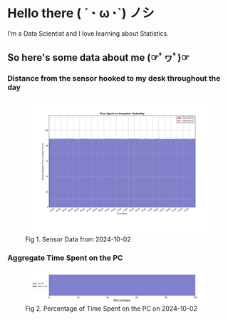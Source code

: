 
# Hello there ( ´◔ ω◔`) ノシ

I'm a Data Scientist and I love learning about Statistics.

## So here's some data about me (☞ﾟヮﾟ)☞


### Distance from the sensor hooked to my desk throughout the day
<figure>
  <picture>
    <source media="(prefers-color-scheme: dark)" srcset="Pi/readme/graphs/lineplot/dark-plot-2024-10-02.png">
    <source media="(prefers-color-scheme: light)" srcset="Pi/readme/graphs/lineplot/light-plot-2024-10-02.png">
    <img alt="Shows a black logo in light color mode and a white one in dark color mode." src="Pi/readme/graphs/lineplot/light-plot-2024-10-02.png">
  </picture>
  <figcaption>Fig 1. Sensor Data from 2024-10-02</figcaption>
</figure>



### Aggregate Time Spent on the PC
<figure>
  <picture>
    <source media="(prefers-color-scheme: dark)" srcset="Pi/readme/graphs/barplot/dark-plot-2024-10-02.png">
    <source media="(prefers-color-scheme: light)" srcset="Pi/readme/graphs/barplot/light-plot-2024-10-02.png">
    <img alt="Shows a black logo in light color mode and a white one in dark color mode." src="Pi/readme/graphs/barplot/light-plot-2024-10-02.png">
  </picture>
  <figcaption>Fig 2. Percentage of Time Spent on the PC on 2024-10-02</figcaption>
</figure>
